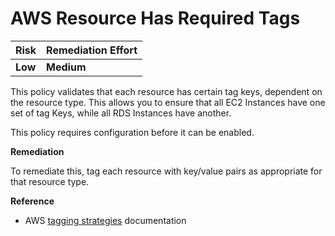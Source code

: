 # AWS Resource Has Required Tags

| Risk | Remediation Effort |
| :--- | :--- |
| **Low** | **Medium** |

This policy validates that each resource has certain tag keys, dependent on the resource type. This allows you to ensure that all EC2 Instances have one set of tag Keys, while all RDS Instances have another.

This policy requires configuration before it can be enabled.

**Remediation**

To remediate this, tag each resource with key/value pairs as appropriate for that resource type.

**Reference**

* AWS [tagging strategies](https://aws.amazon.com/answers/account-management/aws-tagging-strategies/) documentation

